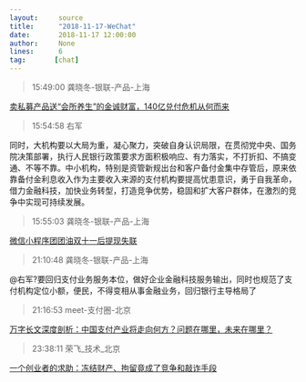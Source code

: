 ```yaml
---
layout:     source 
title:      "2018-11-17-WeChat"
date:       2018-11-17 12:00:00
author:     None
lines:      6 
tag:       [chat]
---
```

> 15:49:00  龚晓冬-银联-产品-上海  
   
[卖私募产品送“会所养生”的金诚财富，140亿兑付危机从何而来
](https://c.m.163.com/news/a/E0QET7SU052184FQ.html?spss=newsapp)  
   
> 15:54:58  右军  
   
同时，大机构要以大局为重，凝心聚力，突破自身认识局限，在贯彻党中央、国务院决策部署，执行人民银行政策要求方面积极响应、有力落实，不打折扣、不搞变通、不等不靠。中小机构，特别是资管新规出台和客户备付金集中存管后，原来依靠备付金利息收入作为主要收入来源的支付机构要提高忧患意识，勇于自我革命，借力金融科技，加快业务转型，打造竞争优势，稳固和扩大客户群体，在激烈的竞争中实现可持续发展。  
   
> 15:55:03  龚晓冬-银联-产品-上海  
   
[微信小程序团团油双十一后提现失联
](https://c.m.163.com/news/a/E0Q8D7BT00097U7R.html?spss=newsapp)  
   
> 21:10:48  龚晓冬-银联-产品-上海  
   
@右军?要回归支付业务服务本位，做好企业金融科技服务输出，同时也规范了支付机构定位小额，便民，不得变相从事金融业务，回归银行主导格局了  
   
> 21:16:53  meet-支付圈-北京  
   
[万字长文深度剖析：中国支付产业将走向何方？问题在哪里，未来在哪里？
](http://mp.weixin.qq.com/s?__biz=MjM5ODMxNzY0MA==&amp;amp;amp;mid=2650926906&amp;amp;amp;idx=1&amp;amp;amp;sn=a37efeb24ef426560461ca6d3a5221c0&amp;amp;amp;chksm=bd39d41d8a4e5d0bdfb93d946d7fb594e41e2de27df02b750519b9a8d8ecf7c6466dd6393aef&amp;amp;amp;mpshare=1&amp;amp;amp;scene=1&amp;amp;amp;srcid=1117i5KcG0WDM5cNi2J5edZE#rd)  
   
> 23:38:11  荣飞_技术_北京  
   
[一个创业者的求助：冻结财产、拘留竟成了竞争和敲诈手段
](http://mp.weixin.qq.com/s?__biz=MzU0Njk4NTg0Mw==&amp;amp;amp;mid=2247483661&amp;amp;amp;idx=1&amp;amp;amp;sn=3044b373bcc6215100fcc3274937c3b8&amp;amp;amp;chksm=fb540311cc238a0792a36e4cd8b106308da43c77de726c8e1e1fe3a6cd37e5c42b72be094818&amp;amp;amp;mpshare=1&amp;amp;amp;scene=1&amp;amp;amp;srcid=1116dTnC7kQOypHG5D4vPz7g#rd)  
   
